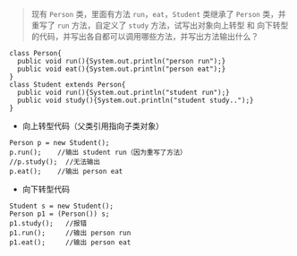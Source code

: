 > 现有 `Person` 类，里面有方法 `run`，`eat`，`Student` 类继承了 `Person` 类，并重写了 `run` 方法，自定义了 `study` 方法，试写出对象向上转型 和 向下转型的代码，并写出各自都可以调用哪些方法，并写出方法输出什么？

```
class Person{
  public void run(){System.out.println("person run");}
  public void eat(){System.out.println("person eat");}
}
class Student extends Person{
  public void run(){System.out.println("student run");}
  public void study(){System.out.println("student study..");}
}
```

- 向上转型代码（父类引用指向子类对象）
```
Person p = new Student(); 
p.run();    //输出 student run（因为重写了方法）
//p.study();  //无法输出
p.eat();    //输出 person eat
```

- 向下转型代码
```
Student s = new Student();
Person p1 = (Person()) s;
p1.study();   //报错
p1.run();     //输出 person run
p1.eat();     //输出 person eat
```
